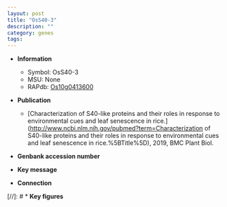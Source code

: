 ```yaml
---
layout: post
title: "OsS40-3"
description: ""
category: genes
tags: 
---
```


* **Information**  
    + Symbol: OsS40-3  
    + MSU: None  
    + RAPdb: [Os10g0413600](http://rapdb.dna.affrc.go.jp/viewer/gbrowse_details/irgsp1?name=Os10g0413600)  

* **Publication**  
    + [Characterization of S40-like proteins and their roles in response to environmental cues and leaf senescence in rice.](http://www.ncbi.nlm.nih.gov/pubmed?term=Characterization of S40-like proteins and their roles in response to environmental cues and leaf senescence in rice.%5BTitle%5D), 2019, BMC Plant Biol.

* **Genbank accession number**  

* **Key message**  

* **Connection**  

[//]: # * **Key figures**  


